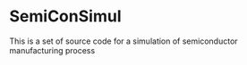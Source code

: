 # SemiConSimul
This is a set of source code for a simulation of semiconductor manufacturing process
